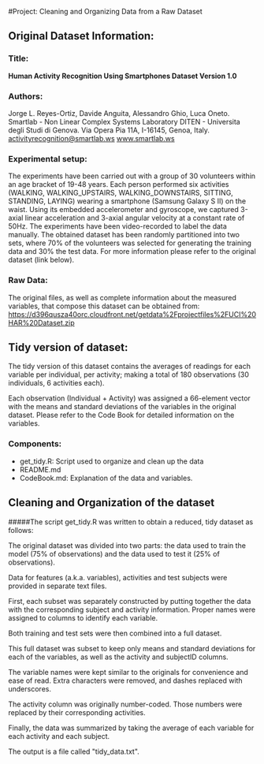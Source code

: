 #Project: Cleaning and Organizing Data from a Raw Dataset

## Original Dataset Information:

### Title:
**Human Activity Recognition Using Smartphones Dataset
 Version 1.0**
	
### Authors:
Jorge L. Reyes-Ortiz, Davide Anguita, Alessandro Ghio, Luca Oneto.
Smartlab - Non Linear Complex Systems Laboratory
DITEN - Universita degli Studi di Genova.
Via Opera Pia 11A, I-16145, Genoa, Italy.
activityrecognition@smartlab.ws
www.smartlab.ws
	
### Experimental setup:
The experiments have been carried out with a group of 30 volunteers within an age bracket of 19-48 years. Each person performed six activities (WALKING, WALKING_UPSTAIRS, WALKING_DOWNSTAIRS, SITTING, STANDING, LAYING) wearing a smartphone (Samsung Galaxy S II) on the waist. Using its embedded accelerometer and gyroscope, we captured 3-axial linear acceleration and 3-axial angular velocity at a constant rate of 50Hz. The experiments have been video-recorded to label the data manually. The obtained dataset has been randomly partitioned into two sets, where 70% of the volunteers was selected for generating the training data and 30% the test data.
For more information please refer to the original dataset (link below). 

	

### Raw Data:
	
The original files, as well as complete information about the measured variables, that compose this dataset can be obtained from:
https://d396qusza40orc.cloudfront.net/getdata%2Fprojectfiles%2FUCI%20HAR%20Dataset.zip 
	
## Tidy version of dataset:
	
The tidy version of this dataset contains the averages of readings for each variable per individual, per activity; making a total of 180 observations (30 individuals, 6 activities each).

Each observation (Individual + Activity) was assigned a 66-element vector with the means and standard deviations of the variables in the original dataset. Please refer to the Code Book for detailed information on the variables.
	
	
### Components:
	
- get_tidy.R: Script used to organize and clean up the data
- README.md 
- CodeBook.md: Explanation of the data and variables.


## Cleaning and Organization of the dataset

#####The script get_tidy.R was written to obtain a reduced, tidy dataset as follows:

The original dataset was divided into two parts: the data used to train the model (75% of observations) and the data used to test it (25% of observations).

Data for features (a.k.a. variables), activities and test subjects were provided in separate text files.

First, each subset was separately constructed by putting together the data with the corresponding subject and activity information. Proper names were assigned to columns to identify each variable.

Both training and test sets were then combined into a full dataset.

This full dataset was subset to keep only means and standard deviations for each of the variables, as well as the activity and subjectID columns.

The variable names were kept similar to the originals for convenience and ease of read. Extra characters were removed, and dashes replaced with underscores.

The activity column was originally number-coded. Those numbers were replaced by their corresponding activities.

Finally, the data was summarized by taking the average of each variable for each activity and each subject.

The output is a file called "tidy_data.txt".